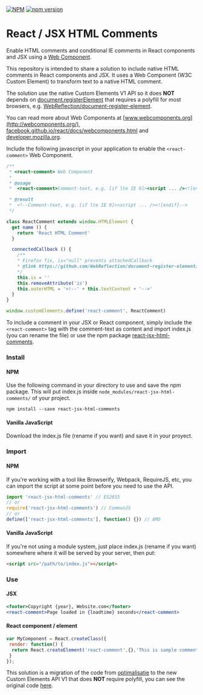 [![NPM](https://img.shields.io/npm/l/react-jsx-html-comments?style=flat)](https://github.com/RodrigoTomeES/react-jsx-html-comments/blob/master/LICENSE)
[![npm version](https://badge.fury.io/js/react-jsx-html-comments.svg)](https://badge.fury.io/js/react-jsx-html-comments)

# React / JSX HTML Comments
Enable HTML comments and conditional IE comments in React components and JSX using a [Web Component](https://developer.mozilla.org/en-US/docs/Web/Web_Components).

This repository is intended to share a solution to include native HTML comments in React components and JSX. It uses a Web Component (W3C Custom Element) to transform text to a native HTML comment.

The solution use the native Custom Elements V1 API so it does **NOT** depends on [document.registerElement](https://developer.mozilla.org/en-US/docs/Web/API/Document/registerElement) that requires a polyfill for most browsers, e.g. [WebReflection/document-register-element](https://github.com/WebReflection/document-register-element).

You can read more about Web Components at [www.webcomponents.org](http://webcomponents.org/), [facebook.github.io/react/docs/webcomponents.html](https://facebook.github.io/react/docs/webcomponents.html) and [developer.mozilla.org](https://developer.mozilla.org/en-US/docs/Web/Web_Components/Using_custom_elements).

Include the following javascript in your application to enable the `<react-comment>` Web Component. 

```javascript
/**
 * <react-comment> Web Component
 *
 * @usage
 *  <react-comment>Comment-text, e.g. [if lte IE 9]><script ... /><![endif]</react-comment>

 * @result
 *  <!--Comment-text, e.g. [if lte IE 9]><script ... /><![endif]-->
 */

class ReactComment extends window.HTMLElement {
  get name () {
    return 'React HTML Comment'
  }

  connectedCallback () {
    /**
    * Firefox fix, is="null" prevents attachedCallback
    * @link https://github.com/WebReflection/document-register-element/issues/22
    */
    this.is = ''
    this.removeAttribute('is')
    this.outerHTML = '<!--' + this.textContent + '-->'
  }
}

window.customElements.define('react-comment', ReactComment)
```

To include a comment in your JSX or React component, simply include the `<react-comment>` tag with the comment-text as content and import index.js (you can rename the file) or use the npm package [react-jsx-html-comments](https://www.npmjs.com/package/react-jsx-html-comments).

### Install
#### NPM
Use the following command in your directory to use and save the npm package. This will put index.js inside `node_modules/react-jsx-html-comments/` of your project.
```
npm install --save react-jsx-html-comments
```

#### Vanilla JavaScript
Download the index.js file (rename if you want) and save it in your proyect.

### Import
#### NPM
If you're working with a tool like Browserify, Webpack, RequireJS, etc, you can import the script at some point before you need to use the API.

```javascript
import 'react-jsx-html-comments' // ES2015
// or
require('react-jsx-html-comments') // CommonJS
// or
define(['react-jsx-html-comments'], function() {}) // AMD
```

#### Vanilla JavaScript
If you're not using a module system, just place index.js (rename if you want) somewhere where it will be served by your server, then put:
```html
<script src="/path/to/index.js"></script>
```

### Use
#### JSX
```jsx
<footer>Copyright {year}, Website.com</footer>
<react-comment>Page loaded in {loadtime} seconds</react-comment>
```

#### React component / element
```javascript
var MyComponent = React.createClass({
 render: function() {
  return React.createElement('react-comment',{},'This is sample comment text.');
 }
});
```

This solution is a migration of the code from [optimalisatie](https://github.com/optimalisatie) to the new Custom Elements API V1 that does **NOT** require polyfill, you can see the original code [here](https://github.com/optimalisatie/react-jsx-html-comments).
